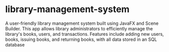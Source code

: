 # library-management-system
A user-friendly library management system built using JavaFX and Scene Builder. This app allows library administrators to efficiently manage the library's books, users, and transactions. Features include adding new users, books, issuing books, and returning books, with all data stored in an SQL database
